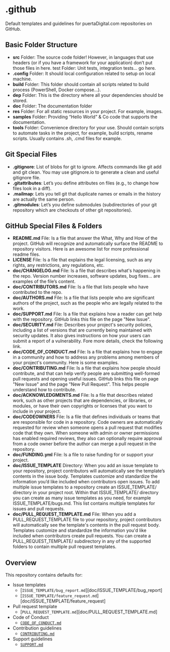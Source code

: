 # .github

Default templates and guidelines for puertaDigital.com repositories on GitHub.

## Basic Folder Structure

- **src** Folder: The source code folder! However, in languages that use headers (or if you have a framework for your application) don’t put those files in here.
test Folder: Unit tests, integration tests… go here.
- **.config** Folder: It should local configuration related to setup on local machine.
- **build** Folder: This folder should contain all scripts related to build process (PowerShell, Docker compose…).
- **dep** Folder: This is the directory where all your dependencies should be stored.
- **doc** Folder: The documentation folder
- **res** Folder: For all static resources in your project. For example, images.
- **samples** Folder: Providing “Hello World” & Co code that supports the documentation.
- **tools** Folder: Convenience directory for your use. Should contain scripts to automate tasks in the project, for example, build scripts, rename scripts. Usually contains .sh, .cmd files for example.

## Git Special Files

- **.gitignore**: List of blobs for git to ignore. Affects commands like git add and git clean. You may use gitignore.io to generate a clean and useful gitignore file.
- **.gitattributes**: Let’s you define attributes on files (e.g., to change how files look in a diff).
- **.mailmap**: Lets you tell git that duplicate names or emails in the history are actually the same person.
- **.gitmodules**: Let’s you define submodules (subdirectories of your git repository which are checkouts of other git repositories).

## GitHub Special Files & Folders

- **README.md** File: Is a file that answer the What, Why and How of the project. GitHub will recognize and automatically surface the README to repository visitors. Here is an awesome list for more professional readme files.
- **LICENSE** File: Is a file that explains the legal licensing, such as any rights, any restrictions, any regulations, etc.
- **doc/CHANGELOG.md** File: Is a file that describes what's happening in the repo. Version number increases, software updates, bug fixes… are examples of the file’s content.
- **doc/CONTRIBUTORS.md** File: Is a file that lists people who have contributed to the repo.
- **doc/AUTHORS.md** File: Is a file that lists people who are significant authors of the project, such as the people who are legally related to the work.
- **doc/SUPPORT.md** File: Is a file that explains how a reader can get help with the repository. GitHub links this file on the page "New Issue".
- **doc/SECURITY.md** File: Describes your project's security policies, including a list of versions that are currently being maintained with security updates. It also gives instructions on how your users can submit a report of a vulnerability. Fore more details, check the following link.
- **doc/CODE_OF_CONDUCT.md** File: Is a file that explains how to engage in a community and how to address any problems among members of your project's community. Here is some examples.
- **doc/CONTRIBUTING.md** File: Is a file that explains how people should contribute, and that can help verify people are submitting well-formed pull requests and opening useful issues. GitHub links this file on page "New Issue" and the page "New Pull Request". This helps people understand how to contribute.
- **doc/ACKNOWLEDGMENTS.md** File: Is a file that describes related work, such as other projects that are dependencies, or libraries, or modules, or have their own copyrights or licenses that you want to include in your project.
- **doc/CODEOWNERS** File: Is a file that defines individuals or teams that are responsible for code in a repository. Code owners are automatically requested for review when someone opens a pull request that modifies code that they own. When someone with admin or owner permissions has enabled required reviews, they also can optionally require approval from a code owner before the author can merge a pull request in the repository.
- **doc/FUNDING.yml** File: Is a file to raise funding for or support your project.
- **doc/ISSUE_TEMPLATE** Directory: When you add an issue template to your repository, project contributors will automatically see the template’s contents in the issue body. Templates customize and standardize the information you’d like included when contributors open issues. To add multiple issue templates to a repository create an ISSUE_TEMPLATE/ directory in your project root. Within that ISSUE_TEMPLATE/ directory you can create as many issue templates as you need, for example ISSUE_TEMPLATE/bugs.md. This list contains multiple templates for issues and pull requests.
- **doc/PULL_REQUEST_TEMPLATE.md** File: When you add a PULL_REQUEST_TEMPLATE file to your repository, project contributors will automatically see the template's contents in the pull request body. Templates customize and standardize the information you'd like included when contributors create pull requests. You can create a PULL_REQUEST_TEMPLATE/ subdirectory in any of the supported folders to contain multiple pull request templates.

## Overview

This repository contains defaults for:

- Issue templates
  - [`ISSUE_TEMPLATE/bug_report.md`][doc/ISSUE_TEMPLATE/bug_report]
  - [`ISSUE_TEMPLATE/feature_request.md`][doc/ISSUE_TEMPLATE/feature_request]
- Pull request template
  - [`PULL_REQUEST_TEMPLATE.md`][doc/PULL_REQUEST_TEMPLATE.md]
- Code of Conduct
  - [`CODE_OF_CONDUCT.md`](doc/CODE_OF_CONDUCT.md)
- Contribution guidelines
  - [`CONTRIBUTING.md`](doc/CONTRIBUTING.md)
- Support guidelines
  - [`SUPPORT.md`](doc/SUPPORT.md)
